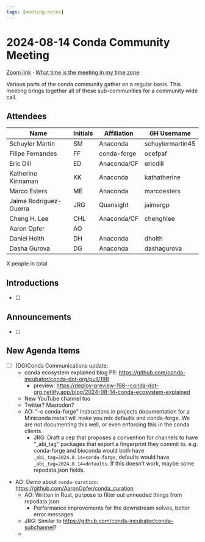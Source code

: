 ```yaml
---
tags: [meeting-notes]
---
```

# 2024-08-14 Conda Community Meeting

[Zoom link](https://zoom.us/j/9138593505?pwd=SWh3dE1IK05LV01Qa0FJZ1ZpMzJLZz09) · [What time is the meeting in my time zone](https://dateful.com/convert/utc?t=5pm)

Various parts of the conda community gather on a regular basis. This meeting brings together all of these sub-communities for a community wide call.

## Attendees

| Name                   | Initials | Affiliation  | GH Username      |
| ---------------------- | -------- | ------------ | ---------------- |
| Schuyler Martin        | SM       | Anaconda     | schuylermartin45 |
| Filipe Fernandes       | FF       | conda-forge  | ocefpaf          |
| Eric Dill              | ED       | Anaconda/CF  | ericdill         |
| Katherine Kinnaman     | KK       | Anaconda     | kathatherine     |
| Marco Esters           | ME       | Anaconda     | marcoesters      |
| Jaime Rodríguez-Guerra | JRG      | Quansight    | jaimergp         |
| Cheng H. Lee           | CHL      | Anaconda/CF  | chenghlee        |
| Aaron Opfer            | AO       |              |                  |
| Daniel Holth           | DH       | Anaconda     | dholth           |
| Dasha Gurova           | DG       | Anaconda     | dashagurova      |

X people in total

## Introductions

- [ ]

## Announcements

- [ ]

## New Agenda Items

- [ ] (DG)Conda Communications update:
    - conda ecosystem explained blog PR: https://github.com/conda-incubator/conda-dot-org/pull/198
        - preview: https://deploy-preview-198--conda-dot-org.netlify.app/blog/2024-08-14-conda-ecosystem-explained
    - New YouTube channel too
    - Twitter? Mastodon?
    - AO: "-c conda-forge" instructions in projects documentation for a Miniconda install will make you mix defaults and conda-forge. We are not documenting this well, or even enforcing this in the conda clients.
        - JRG: Draft a cep that proposes a convention for channels to have "_abi_tag" packages that export a fingerprint they commit to. e.g. conda-forge and bioconda would both have `_abi_tag=2024.8.14=conda-forge`, defaults would have `_abi_tag=2024.8.14=defaults`. If this doesn't work, maybe some repodata.json fields.
- AO: Demo about `conda-curation`: https://github.com/AaronOpfer/conda_curation
    - AO: Written in Rust, purpose to filter out unneeded things from repodata.json
        - Performance improvements for the downstream solves, better error messages
    - JRG: Similar to https://github.com/conda-incubator/conda-subchannel?
    - 
